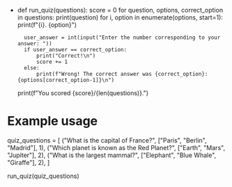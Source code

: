 - def run_quiz(questions):
    score = 0
    for question, options, correct_option in questions:
        print(question)
        for i, option in enumerate(options, start=1):
            print(f"{i}. {option}")

        user_answer = int(input("Enter the number corresponding to your answer: "))
        if user_answer == correct_option:
            print("Correct!\n")
            score += 1
        else:
            print(f"Wrong! The correct answer was {correct_option}: {options[correct_option-1]}\n")

    print(f"You scored {score}/{len(questions)}.")

# Example usage
quiz_questions = [
    ("What is the capital of France?", ["Paris", "Berlin", "Madrid"], 1),
    ("Which planet is known as the Red Planet?", ["Earth", "Mars", "Jupiter"], 2),
    ("What is the largest mammal?", ["Elephant", "Blue Whale", "Giraffe"], 2),
]

run_quiz(quiz_questions)

<!---
904220sp/904220sp is a ✨ special ✨ repository because its `README.md` (this file) appears on your GitHub profile.
You can click the Preview link to take a look at your changes.
--->
